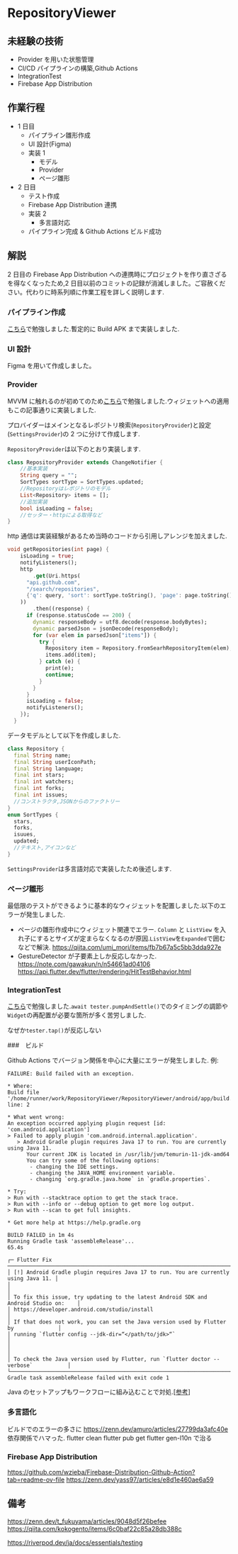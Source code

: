 # RepositoryViewer

## 未経験の技術

- Provider を用いた状態管理
- CI/CD パイプラインの構築,Github Actions
- IntegrationTest
- Firebase App Distribution

## 作業行程

- 1 日目
  - パイプライン雛形作成
  - UI 設計(Figma)
  - 実装 1
    - モデル
    - Provider
    - ページ雛形
- 2 日目
  - テスト作成
  - Firebase App Distribution 連携
  - 実装 2
    - 多言語対応
  - パイプライン完成 & Github Actions ビルド成功

## 解説

2 日目の Firebase App Distribution への連携時にプロジェクトを作り直さざるを得なくなったため,2 日目以前のコミットの記録が消滅しました。ご容赦ください。代わりに時系列順に作業工程を詳しく説明します.

### パイプライン作成

[こちら](https://zenn.dev/takuowake/articles/e1f52c5f0fb4ab)で勉強しました.暫定的に Build APK まで実装しました.

### UI 設計

Figma を用いて作成しました。

### Provider

MVVM に触れるのが初めてのため[こちら](https://qiita.com/mamoru_takami/items/730b9db24c68cf8cfe75)で勉強しました.ウィジェットへの適用もこの記事通りに実装しました.

プロバイダーはメインとなるレポジトリ検索(`RepositoryProvider`)と設定(`SettingsProvider`)の 2 つに分けて作成します.

`RepositoryProvider`は以下のとおり実装します.

```dart
class RepositoryProvider extends ChangeNotifier {
    //基本実装
    String query = "";
    SortTypes sortType = SortTypes.updated;
    //Repositoryはレポジトリのモデル
    List<Repository> items = [];
    //追加実装
    bool isLoading = false;
    //セッター・httpによる取得など
}
```

http 通信は実装経験があるため当時のコードから引用しアレンジを加えました.

```dart
void getRepositories(int page) {
    isLoading = true;
    notifyListeners();
    http
        .get(Uri.https(
      "api.github.com",
      "/search/repositories",
      {'q': query, 'sort': sortType.toString(), 'page': page.toString()},
    ))
        .then((response) {
      if (response.statusCode == 200) {
        dynamic responseBody = utf8.decode(response.bodyBytes);
        dynamic parsedJson = jsonDecode(responseBody);
        for (var elem in parsedJson["items"]) {
          try {
            Repository item = Repository.fromSearhRepositoryItem(elem);
            items.add(item);
          } catch (e) {
            print(e);
            continue;
          }
        }
      }
      isLoading = false;
      notifyListeners();
    });
  }
```

データモデルとして以下を作成しました.

```dart
class Repository {
  final String name;
  final String userIconPath;
  final String language;
  final int stars;
  final int watchers;
  final int forks;
  final int issues;
  //コンストラクタ,JSONからのファクトリー
}
enum SortTypes {
  stars,
  forks,
  isuues,
  updated;
  //テキスト,アイコンなど
}
```

`SettingsProvider`は多言語対応で実装したため後述します.

### ページ雛形

最低限のテストができるように基本的なウィジェットを配置しました.以下のエラーが発生しました.

- ページの雛形作成中にウィジェット関連でエラー. `Column` と `ListView` を入れ子にするとサイズが定まらなくなるのが原因.`ListView`を`Expanded`で囲むなどで解決.
  https://qiita.com/umi_mori/items/fb7b67a5c5bb3dda927e
- GestureDetector が子要素上しか反応しなかった.
  https://note.com/gawakun/n/n54661ad04106
  https://api.flutter.dev/flutter/rendering/HitTestBehavior.html

### IntegrationTest

[こちら](https://zenn.dev/shima999ba/articles/d0aba49b159bf0)で勉強しました.`await tester.pumpAndSettle()`でのタイミングの調節や`Widget`の再配置が必要な箇所が多く苦労しました.

なぜか`tester.tap()`が反応しない

###　ビルド

Github Actions でバージョン関係を中心に大量にエラーが発生しました.
例:

```
FAILURE: Build failed with an exception.

* Where:
Build file '/home/runner/work/RepositoryViewer/RepositoryViewer/android/app/build.gradle' line: 2

* What went wrong:
An exception occurred applying plugin request [id: 'com.android.application']
> Failed to apply plugin 'com.android.internal.application'.
   > Android Gradle plugin requires Java 17 to run. You are currently using Java 11.
      Your current JDK is located in /usr/lib/jvm/temurin-11-jdk-amd64
      You can try some of the following options:
       - changing the IDE settings.
       - changing the JAVA_HOME environment variable.
       - changing `org.gradle.java.home` in `gradle.properties`.

* Try:
> Run with --stacktrace option to get the stack trace.
> Run with --info or --debug option to get more log output.
> Run with --scan to get full insights.

* Get more help at https://help.gradle.org

BUILD FAILED in 1m 4s
Running Gradle task 'assembleRelease'...                           65.4s

┌─ Flutter Fix ───────────────────────────────────────────────────────────────────────┐
│ [!] Android Gradle plugin requires Java 17 to run. You are currently using Java 11. │
│                                                                                     │
│ To fix this issue, try updating to the latest Android SDK and Android Studio on:    │
│ https://developer.android.com/studio/install                                        │
│ If that does not work, you can set the Java version used by Flutter by              │
│ running `flutter config --jdk-dir=“</path/to/jdk>“`                                 │
│                                                                                     │
│ To check the Java version used by Flutter, run `flutter doctor --verbose`           │
└─────────────────────────────────────────────────────────────────────────────────────┘
Gradle task assembleRelease failed with exit code 1
```

Java のセットアップもワークフローに組み込むことで対処.[[参考](https://stackoverflow.com/questions/77033194/java-17-is-required-instad-of-java-11-android-ci-cd-github-actions)]

### 多言語化

ビルドでのエラーの多さに
https://zenn.dev/amuro/articles/27799da3afc40e
依存関係でハマった.
flutter clean
flutter pub get
flutter gen-l10n
で治る

### Firebase App Distribution

https://github.com/wzieba/Firebase-Distribution-Github-Action?tab=readme-ov-file
https://zenn.dev/yass97/articles/e8d1e460ae6a59

## 備考

https://zenn.dev/t_fukuyama/articles/9048d5f26befee
https://qiita.com/kokogento/items/6c0baf22c85a28db388c

https://riverpod.dev/ja/docs/essentials/testing
